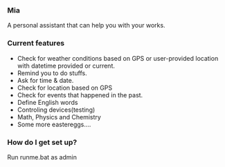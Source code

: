 ### Mia ###
A personal assistant that can help you with your works.
### Current features ###
- Check for weather conditions based on GPS or user-provided location with datetime provided or current.
- Remind you to do stuffs.
- Ask for time & date.
- Check for location based on GPS
- Check for events that happened in the past.
- Define English words
- Controling devices(testing)
- Math, Physics and Chemistry
- Some more eastereggs....

### How do I get set up? ###

Run runme.bat as admin